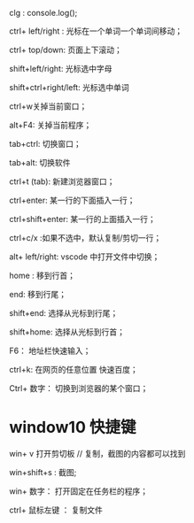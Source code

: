   clg : console.log();

 ctrl+ left/right : 光标在一个单词一个单词间移动；

ctrl+ top/down: 页面上下滚动；

shift+left/right: 光标选中字母

shift+ctrl+right/left: 光标选中单词

ctrl+w关掉当前窗口；

alt+F4: 关掉当前程序；

tab+ctrl: 切换窗口；

tab+alt: 切换软件

ctrl+t (tab): 新建浏览器窗口；

ctrl+enter: 某一行的下面插入一行；

ctrl+shift+enter: 某一行的上面插入一行；

ctrl+c/x :如果不选中，默认复制/剪切一行；

alt+ left/right: vscode 中打开文件中切换；

home : 移到行首；

end: 移到行尾；

shift+end: 选择从光标到行尾；

shift+home: 选择从光标到行首；

F6： 地址栏快速输入；

ctrl+k: 在网页的任意位置 快速百度；

Ctrl+ 数字： 切换到浏览器的某个窗口；

# window10 快捷键

win+ v 打开剪切板 // 复制，截图的内容都可以找到

win+shift+s : 截图;

win+ 数字： 打开固定在任务栏的程序；

ctrl+ 鼠标左键 ： 复制文件